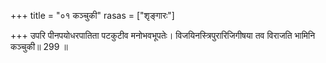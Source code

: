 +++
title = "०१ कञ्चुकी"
rasas = ["शृङ्गारः"]

+++
उपरि पीनपयोधरपातिता पटकुटीव मनोभवभूपतेः। विजयिनस्त्रिपुरारिजिगीषया तव विराजति भामिनि कञ्चुकी॥ 299 ॥  